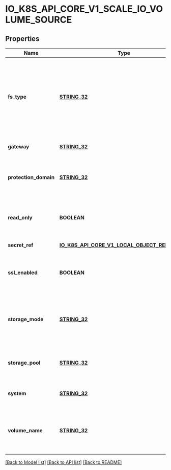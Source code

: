 # IO_K8S_API_CORE_V1_SCALE_IO_VOLUME_SOURCE

## Properties
Name | Type | Description | Notes
------------ | ------------- | ------------- | -------------
**fs_type** | [**STRING_32**](STRING_32.md) | Filesystem type to mount. Must be a filesystem type supported by the host operating system. Ex. \&quot;ext4\&quot;, \&quot;xfs\&quot;, \&quot;ntfs\&quot;. Default is \&quot;xfs\&quot;. | [optional] [default to null]
**gateway** | [**STRING_32**](STRING_32.md) | The host address of the ScaleIO API Gateway. | [default to null]
**protection_domain** | [**STRING_32**](STRING_32.md) | The name of the ScaleIO Protection Domain for the configured storage. | [optional] [default to null]
**read_only** | **BOOLEAN** | Defaults to false (read/write). ReadOnly here will force the ReadOnly setting in VolumeMounts. | [optional] [default to null]
**secret_ref** | [**IO_K8S_API_CORE_V1_LOCAL_OBJECT_REFERENCE**](io.k8s.api.core.v1.LocalObjectReference.md) |  | [default to null]
**ssl_enabled** | **BOOLEAN** | Flag to enable/disable SSL communication with Gateway, default false | [optional] [default to null]
**storage_mode** | [**STRING_32**](STRING_32.md) | Indicates whether the storage for a volume should be ThickProvisioned or ThinProvisioned. Default is ThinProvisioned. | [optional] [default to null]
**storage_pool** | [**STRING_32**](STRING_32.md) | The ScaleIO Storage Pool associated with the protection domain. | [optional] [default to null]
**system** | [**STRING_32**](STRING_32.md) | The name of the storage system as configured in ScaleIO. | [default to null]
**volume_name** | [**STRING_32**](STRING_32.md) | The name of a volume already created in the ScaleIO system that is associated with this volume source. | [optional] [default to null]

[[Back to Model list]](../README.md#documentation-for-models) [[Back to API list]](../README.md#documentation-for-api-endpoints) [[Back to README]](../README.md)


